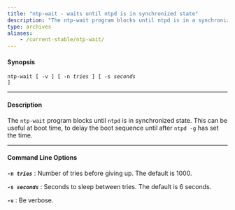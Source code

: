 ```yaml
---
title: "ntp-wait - waits until ntpd is in synchronized state"
description: "The ntp-wait program blocks until ntpd is in a synchronized state. This can be useful at boot time, to delay the boot sequence until after ntpd -g has set the time."
type: archives
aliases:
    - /current-stable/ntp-wait/
---
```


#### Synopsis

<code>ntp-wait [ -v ] [ -n _tries_ ] [ -s _seconds_ ]</code>

* * *

#### Description

The `ntp-wait` program blocks until `ntpd` is in synchronized state. This can be useful at boot time, to delay the boot sequence until after `ntpd -g` has set the time.

* * *

#### Command Line Options

<code>**-n _tries_**</code>
: Number of tries before giving up. The default is 1000.

<code>**-s _seconds_**</code>
: Seconds to sleep between tries. The default is 6 seconds.

<code>**-v**</code>
: Be verbose.